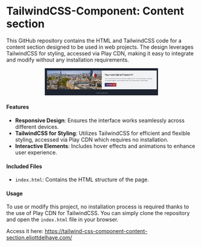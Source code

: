 # TailwindCSS-Component: Content section

This GitHub repository contains the HTML and TailwindCSS code for a content section designed to be used in web projects. 
The design leverages TailwindCSS for styling, accessed via Play CDN, making it easy to integrate and modify without any installation requirements.

<div align="center">
  <img src="captures/Capture-1.png" width="300" alt="Capture image interface">
</div>

#### Features
- **Responsive Design**: Ensures the interface works seamlessly across different devices.
- **TailwindCSS for Styling**: Utilizes TailwindCSS for efficient and flexible styling, accessed via Play CDN which requires no installation.
- **Interactive Elements**: Includes hover effects and animations to enhance user experience.

#### Included Files
- `index.html`: Contains the HTML structure of the page.

#### Usage
To use or modify this project, no installation process is required thanks to the use of Play CDN for TailwindCSS. You can simply clone the repository and open the `index.html` file in your browser.

Access it here: https://tailwind-css-component-content-section.eliottdelhaye.com/
